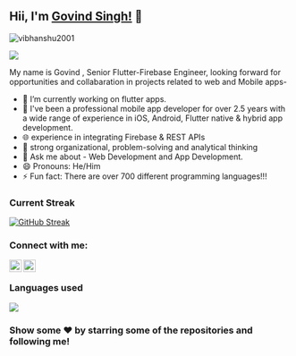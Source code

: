 ## Hii, I'm [Govind Singh!](https://www.linkedin.com/in/govind-singh-1980841ab/) 👋
<p align="left"> <img src="https://komarev.com/ghpvc/?username=govindsingh01&label=Views&color=blue&style=plastic" alt="vibhanshu2001" /> </p>
<p align="left">
  <a href="https://github.com/govindsingh01"><img src="https://readme-typing-svg.herokuapp.com?color=170D92&lines=Self+Taught+Programmer+and+Developer;Hardworking%2C+Determined%2C+Passionate;Always+learning+new+skills&height=45"></a>
</p>

My name is Govind , Senior Flutter-Firebase Engineer, looking forward for opportunities and collabaration in projects related to web and Mobile apps-

- 🔭 I’m currently working on flutter apps.
- 🌱 I've been a professional mobile app developer for over 2.5 years with a wide range of experience in iOS, Android, Flutter native & hybrid app 
     development. 
- 🌐 experience in integrating Firebase & REST APIs 
- 🤔 strong organizational, problem-solving and analytical thinking
- 💬 Ask me about - Web Development and App Development.
- 😄 Pronouns: He/Him
- ⚡ Fun fact:  There are over 700 different programming languages!!!
### Current Streak
[![GitHub Streak](http://github-readme-streak-stats.herokuapp.com?user=govindsingh01&theme=blue-green&hide_border=true&currStreakNum=DD2727)](https://git.io/streak-stats)
### Connect with me:

[<img align="left" alt="" width="22px" src="https://www.fpsa.org/wp-content/uploads/linkedin-logo-copy.png" />](https://www.linkedin.com/in/govind-singh-1980841ab)
[<img align="left" alt="codeSTACKr | Instagram" width="22px" src="https://cdn2.iconfinder.com/data/icons/social-media-2285/512/1_Instagram_colored_svg_1-512.png" />](https://www.instagram.com/__govind.singh)
<br />

### Languages used

![](https://github-readme-stats.vercel.app/api/top-langs/?username=govindsingh01)



### Show some ❤️ by starring some of the repositories and following me!

</div>


